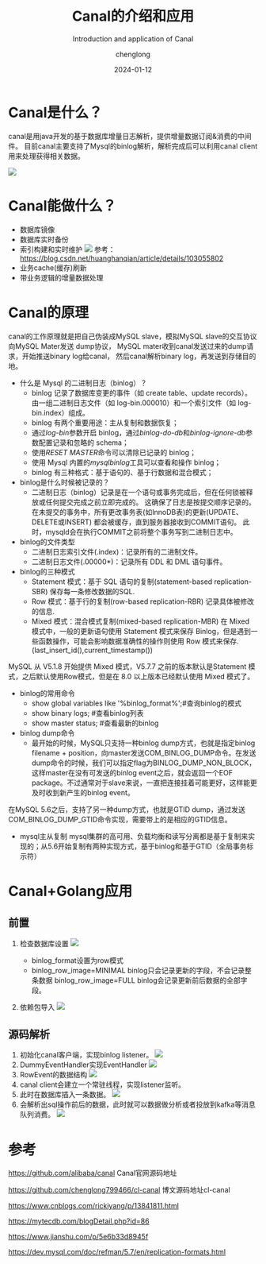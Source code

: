 ﻿---
layout:     post
title:      Canal的介绍和应用
subtitle:   Introduction and application of Canal
date:       2024-01-12
author:     chenglong
header-img: img/post-bg-ios9-web.jpg
catalog: true
tags:

- Mysql
- Golang

---

# Canal是什么？

canal是用java开发的基于数据库增量日志解析，提供增量数据订阅&消费的中间件。
目前canal主要支持了Mysql的binlog解析，解析完成后可以利用canal client用来处理获得相关数据。

![](https://chenglong799466.github.io/img/Canal的介绍和应用01.png)

# Canal能做什么？

- 数据库镜像
- 数据库实时备份
- 索引构建和实时维护
  ![](https://chenglong799466.github.io/img/Canal的介绍和应用02.png)
  参考：<https://blog.csdn.net/huanghanqian/article/details/103055802>
- 业务cache(缓存)刷新
- 带业务逻辑的增量数据处理

# Canal的原理

canal的工作原理就是把自己伪装成MySQL slave，模拟MySQL slave的交互协议向MySQL Mater发送 dump协议，
MySQL mater收到canal发送过来的dump请求，开始推送binary log给canal，
然后canal解析binary log，再发送到存储目的地。

- 什么是 Mysql 的二进制日志（binlog）？
    - binlog 记录了数据库变更的事件（如 create table、update records）。由一组二进制日志文件（如 log-bin.000010）和一个索引文件（如
      log-bin.index）组成。
    - binlog 有两个重要用途：主从复制和数据恢复；
    - 通过*log-bin*参数开启 binlog，通过*binlog-do-db*和*binlog-ignore-db*参数配置记录和忽略的 schema；
    - 使用*RESET MASTER*命令可以清除已记录的 binlog；
    - 使用 Mysql 内置的*mysqlbinlog*工具可以查看和操作 binlog；
    - binlog 有三种格式：基于语句的、基于行数据和混合模式；
- binlog是什么时候被记录的？
    - 二进制日志（binlog）记录是在一个语句或事务完成后，但在任何锁被释放或任何提交完成之前立即完成的。
      这确保了日志是按提交顺序记录的。在未提交的事务中，所有更改事务表(如InnoDB表)的更新(UPDATE、DELETE或INSERT)
      都会被缓存，直到服务器接收到COMMIT语句。
      此时，mysqld会在执行COMMIT之前将整个事务写到二进制日志中。
- binlog的文件类型
    - 二进制日志索引文件(.index)：记录所有的二进制文件。
    - 二进制日志文件(.00000\*)：记录所有 DDL 和 DML 语句事件。
- binlog的三种模式
    - Statement 模式：基于 SQL 语句的复制(statement-based replication-SBR)
      保存每一条修改数据的SQL.
    - Row 模式：基于行的复制(row-based replication-RBR)
      记录具体被修改的信息.
    - Mixed 模式：混合模式复制(mixed-based replication-MBR)
      在 Mixed 模式中，一般的更新语句使用 Statement 模式来保存 Binlog，但是遇到一些函数操作，可能会影响数据准确性的操作则使用
      Row 模式来保存.(last\_insert\_id(),current\_timestamp())

MySQL 从 V5.1.8 开始提供 Mixed 模式，V5.7.7 之前的版本默认是Statement 模式，之后默认使用Row模式，但是在 8.0
以上版本已经默认使用 Mixed 模式了。

- binlog的常用命令
    - show global variables like '%binlog\_format%';#查询binlog的模式
    - show binary logs; #查看binlog列表
    - show master status; #查看最新的binlog
- binlog dump命令
    - 最开始的时候，MySQL只支持一种binlog dump方式，也就是指定binlog filename +
      position，向master发送COM\_BINLOG\_DUMP命令。在发送dump命令的时候，我们可以指定flag为BINLOG\_DUMP\_NON\_BLOCK，这样master在没有可发送的binlog
      event之后，就会返回一个EOF package。不过通常对于slave来说，一直把连接挂着可能更好，这样能更及时收到新产生的binlog
      event。

在MySQL 5.6之后，支持了另一种dump方式，也就是GTID dump，通过发送COM\_BINLOG\_DUMP\_GTID命令实现，需要带上的是相应的GTID信息。

- mysql主从复制
  mysql集群的高可用、负载均衡和读写分离都是基于复制来实现的；从5.6开始复制有两种实现方式，基于binlog和基于GTID（全局事务标示符）

# Canal+Golang应用

## 前置

1. 检查数据库设置
   ![](https://chenglong799466.github.io/img/Canal的介绍和应用03.png)

    - binlog_format设置为row模式
    - binlog_row_image=MINIMAL binlog只会记录更新的字段，不会记录整条数据 binlog_row_image=FULL binlog会记录更新前后数据的全部字段。

2. 依赖包导入
   ![](https://chenglong799466.github.io/img/Canal的介绍和应用04.png)

## 源码解析

1. 初始化canal客户端，实现binlog listener。
   ![](https://chenglong799466.github.io/img/Canal的介绍和应用05.png)
2. DummyEventHandler实现EventHandler
   ![](https://chenglong799466.github.io/img/Canal的介绍和应用06.png)
3. RowEvent的数据结构
   ![](https://chenglong799466.github.io/img/Canal的介绍和应用07.png)
4. canal client会建立一个常驻线程，实现listener监听。
5. 此时在数据库插入一条数据。
   ![](https://chenglong799466.github.io/img/Canal的介绍和应用08.png)
6. 会解析出sql操作前后的数据，此时就可以数据做分析或者投放到kafka等消息队列消费。
   ![](https://chenglong799466.github.io/img/Canal的介绍和应用09.png)

# 参考

<https://github.com/alibaba/canal> Canal官网源码地址

<https://github.com/chenglong799466/cl-canal> 博文源码地址cl-canal

<https://www.cnblogs.com/rickiyang/p/13841811.html>

<https://mytecdb.com/blogDetail.php?id=86>

<https://www.jianshu.com/p/5e6b33d8945f>

<https://dev.mysql.com/doc/refman/5.7/en/replication-formats.html>